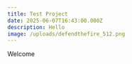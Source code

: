 ```yaml
---
title: Test Project
date: 2025-06-07T16:43:00.000Z
description: Hello
image: /uploads/defendthefire_512.png
---
```

Welcome

